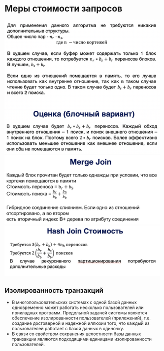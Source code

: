 # Меры стоимости запросов
![slice-link](https://raw.githubusercontent.com/Sunaked/DataBase-Bilets/main/Exam/Bilets/images/nested_loops.png)
![slice-link](https://raw.githubusercontent.com/Sunaked/DataBase-Bilets/main/Exam/Bilets/images/block_sort.png)
![merge](https://raw.githubusercontent.com/Sunaked/DataBase-Bilets/main/Exam/Bilets/images/merge.png)
![slice-link](https://raw.githubusercontent.com/Sunaked/DataBase-Bilets/main/Exam/Bilets/images/hash_join.png)

## Изолированность транзакций
-   В многопользовательских системах с одной базой данных одновременно может работать несколько пользователей или прикладных программ. Предельной задачей системы является обеспечение изолированности пользователей (приложений), т.е. создание достоверной и надежной иллюзии того, что каждый из пользователей работает с базой данных в одиночку. 
-   В связи со свойством сохранения целостности базы данных транзакции являются подходящими единицами изолированности пользователей.